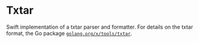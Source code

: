 # Txtar

Swift implementation of a txtar parser and formatter. For details on
the txtar format, the Go package [`golang.org/x/tools/txtar`][1].

[1]: https://golang.org/x/tools/txtar
